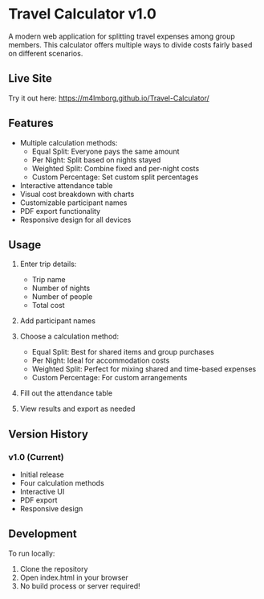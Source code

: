 # Travel Calculator v1.0

A modern web application for splitting travel expenses among group members. This calculator offers multiple ways to divide costs fairly based on different scenarios.

## Live Site

Try it out here: https://m4lmborg.github.io/Travel-Calculator/

## Features

- Multiple calculation methods:
  - Equal Split: Everyone pays the same amount
  - Per Night: Split based on nights stayed
  - Weighted Split: Combine fixed and per-night costs
  - Custom Percentage: Set custom split percentages
- Interactive attendance table
- Visual cost breakdown with charts
- Customizable participant names
- PDF export functionality
- Responsive design for all devices

## Usage

1. Enter trip details:
   - Trip name
   - Number of nights
   - Number of people
   - Total cost

2. Add participant names

3. Choose a calculation method:
   - Equal Split: Best for shared items and group purchases
   - Per Night: Ideal for accommodation costs
   - Weighted Split: Perfect for mixing shared and time-based expenses
   - Custom Percentage: For custom arrangements

4. Fill out the attendance table

5. View results and export as needed

## Version History

### v1.0 (Current)
- Initial release
- Four calculation methods
- Interactive UI
- PDF export
- Responsive design

## Development

To run locally:
1. Clone the repository
2. Open index.html in your browser
3. No build process or server required!
